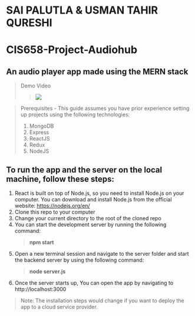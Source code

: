 # SAI PALUTLA & USMAN TAHIR QURESHI
# CIS658-Project-Audiohub
## An audio player app made using the MERN stack

> Demo Video
>> [![](https://markdown-videos.deta.dev/youtube/r83ZNh1XrZU)](https://youtu.be/r83ZNh1XrZU)

> Prerequisites - This guide assumes you have prior experience setting up projects using the following technologies:
> 1. MongoDB
> 2. Express
> 3. ReactJS
> 4. Redux
> 5. NodeJS

## To run the app and the server on the local machine, follow these steps:

1. React is built on top of Node.js, so you need to install Node.js on your computer. You can download and install Node.js from the official website: https://nodejs.org/en/
2. Clone this repo to your computer
3. Change your current directory to the root of the cloned repo
4. You can start the development server by running the following command: 
    > **npm start**
5. Open a new terminal session and navigate to the server folder and start the backend server by using the following command:
    > **node server.js**
6. Once the server starts up, You can open the app by navigating to http://localhost:3000

> Note: The installation steps would change if you want to deploy the app to a cloud service provider.
